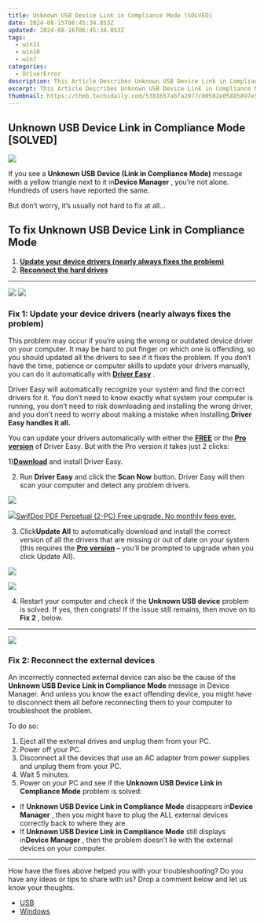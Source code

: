 ```yaml
---
title: Unknown USB Device Link in Compliance Mode [SOLVED]
date: 2024-08-15T06:45:34.853Z
updated: 2024-08-16T06:45:34.853Z
tags:
  - win11
  - win10
  - win7
categories:
  - DriverError
description: This Article Describes Unknown USB Device Link in Compliance Mode [SOLVED]
excerpt: This Article Describes Unknown USB Device Link in Compliance Mode [SOLVED]
thumbnail: https://thmb.techidaily.com/5381657abfa2977c00582e05885897e5e94779f3d10377fe66a9fba50f8ed26c.jpg
---
```


## Unknown USB Device Link in Compliance Mode [SOLVED]

![](https://images.drivereasy.com/wp-content/uploads/2018/10/img_5bcecbfb928d9.jpg)

 If you see a **Unknown USB Device (Link in Compliance Mode)** message with a yellow triangle next to it in**Device Manager** , you’re not alone. Hundreds of users have reported the same.

 But don’t worry, it’s usually not hard to fix at all…

## To fix Unknown USB Device Link in Compliance Mode

1. [**Update your device drivers (nearly always fixes the problem)**](#F1)
2. [**Reconnect the hard drives**](https://bluettide.pxf.io/ekmjb2)

---

<!-- affiliate ads begin -->
<a href="https://shop.manycam.com/order/checkout.php?PRODS=17727588&QTY=1&AFFILIATE=108875&CART=1"><img src="https://secure.avangate.com/images/merchant/8230bea7d54bcdf99cdfe85cb07313d5/mcaffbanner600x500.png" border="0"></a>
<a href="https://shop.manycam.com/order/checkout.php?PRODS=17727588&QTY=1&AFFILIATE=108875&CART=1"><img src="https://secure.avangate.com/images/merchant/8230bea7d54bcdf99cdfe85cb07313d5/Affiliates_300x250px_valentinesday.png" border="0"></a>
<!-- affiliate ads end -->
### Fix 1: Update your device drivers (nearly always fixes the problem)

 This problem may occur if you’re using the wrong or outdated device driver on your computer. It may be hard to put finger on which one is offending, so you should updated all the drivers to see if it fixes the problem. If you don’t have the time, patience or computer skills to update your drivers manually, you can do it automatically with [**Driver Easy**](https://tools.techidaily.com/drivereasy/download/) .

 Driver Easy will automatically recognize your system and find the correct drivers for it.  You don’t need to know exactly what system your computer is running, you don’t need to risk downloading and installing the wrong driver, and you don’t need to worry about making a mistake when installing.**Driver Easy handles it all.**

 You can update your drivers automatically with either the [**FREE**](https://tools.techidaily.com/drivereasy/download/) or the [**Pro version**](https://tools.techidaily.com/drivereasy/download/) of Driver Easy. But with the Pro version it takes just 2 clicks:

 1)[**Download**](https://tools.techidaily.com/drivereasy/download/) and install Driver Easy.

 2) Run **Driver Easy** and click the **Scan Now** button. Driver Easy will then scan your computer and detect any problem drivers.

![](https://images.drivereasy.com/wp-content/uploads/2018/10/img_5bced38b78c6f.jpg)
<!-- affiliate ads begin -->
<a href="https://purchase.swifdoo.com/order/checkout.php?PRODS=38709260&QTY=1&AFFILIATE=108875&CART=1"><img src="https://secure.avangate.com/images/merchant/8b932759a5a04ddb34bf79e3f9072e4b/products/Product%20box%20white-1024x1024.png" border="0">SwifDoo PDF Perpetual (2-PC)  Free upgrade. No monthly fees ever. </a>
<!-- affiliate ads end -->

 3) Click**Update All** to automatically download and install the correct version of all the drivers that are missing or out of date on your system (this requires the [**Pro version**](https://tools.techidaily.com/drivereasy/download/) – you’ll be prompted to upgrade when you click Update All).

![](https://images.drivereasy.com/wp-content/uploads/2018/10/img_5bced3ede5411.jpg)
<!-- affiliate ads begin -->
<a href="https://secure.2checkout.com/order/checkout.php?PRODS=3851655&QTY=1&AFFILIATE=108875&CART=1"><img src="http://www.aiseesoft.com/avangate/30p/banner.jpg" border="0"></a>
<!-- affiliate ads end -->

 4) Restart your computer and check if the **Unknown USB device** problem is solved. If yes, then congrats! If the issue still remains, then move on to **Fix 2** , below.

---

<!-- affiliate ads begin -->
<a href="https://shop.copernic.com/order/checkout.php?PRODS=41033091&QTY=1&AFFILIATE=108875&CART=1"><img src="https://secure.2checkout.com/images/merchant/8d30aa96e72440759f74bd2306c1fa3d/Copernic-2023-Affiliate-728x90-Advanced.png" border="0"></a>
<!-- affiliate ads end -->
### Fix 2: Reconnect the external devices

 An incorrectly connected external device can also be the cause of the **Unknown USB Device Link in Compliance Mode** message in Device Manager. And unless you know the exact offending device, you might have to disconnect them all before reconnecting them to your computer to troubleshoot the problem.

To do so:

1. Eject all the external drives and unplug them from your PC.
2. Power off your PC.
3. Disconnect all the devices that use an AC adapter from power supplies and unplug them from your PC.
4. Wait 5 minutes.
5. Power on your PC and see if the **Unknown USB Device Link in Compliance Mode** problem is solved:

* If **Unknown USB Device Link in Compliance Mode** disappears in**Device Manager** , then you might have to plug the ALL external devices correctly back to where they are.
* If **Unknown USB Device Link in Compliance Mode** still displays in**Device Manager** , then the problem doesn’t lie with the external devices on your computer.

---

 How have the fixes above helped you with your troubleshooting? Do you have any ideas or tips to share with us? Drop a comment below and let us know your thoughts.

* [USB](https://store.drivereasy.com/order/cart.php?PRODS=4731822&QTY=1&AFFILIATE=108875)
* [Windows](https://tools.techidaily.com/drivereasy/download/)

<ins class="adsbygoogle"
     style="display:block"
     data-ad-format="autorelaxed"
     data-ad-client="ca-pub-7571918770474297"
     data-ad-slot="1223367746"></ins>



<ins class="adsbygoogle"
     style="display:block"
     data-ad-client="ca-pub-7571918770474297"
     data-ad-slot="8358498916"
     data-ad-format="auto"
     data-full-width-responsive="true"></ins>


